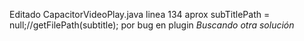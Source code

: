 Editado CapacitorVideoPlay.java linea 134 aprox
    subTitlePath = null;//getFilePath(subtitle);
por bug en plugin *Buscando otra solución*